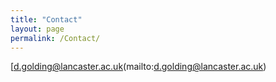 ```yaml
---
title: "Contact"
layout: page
permalink: /Contact/
---
```


[d.golding@lancaster.ac.uk(mailto:d.golding@lancaster.ac.uk)
